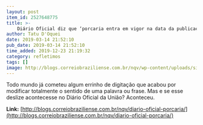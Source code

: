 ```yaml
---
layout: post
item_id: 2527648775
title: >-
    Diário Oficial diz que ‘porcaria entra em vigor na data da publicação’
author: Tatu D'Oquei
date: 2019-03-14 21:52:10
pub_date: 2019-03-14 21:52:10
time_added: 2019-12-23 21:19:32
category: refletimos
tags: []
image: http://blogs.correiobraziliense.com.br/nqv/wp-content/uploads/sites/22/2019/03/porcaria.jpg
---
```


Todo mundo já cometeu algum errinho de digitação que acabou por modificar totalmente o sentido de uma palavra ou frase. Mas e se esse deslize acontecesse no Diário Oficial da União? Aconteceu.

**Link:** [http://blogs.correiobraziliense.com.br/nqv/diario-oficial-porcaria/](http://blogs.correiobraziliense.com.br/nqv/diario-oficial-porcaria/)

